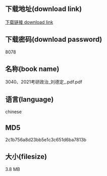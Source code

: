 ## 下载地址(download link)
[下载链接 download link](https://voluble-croquembouche-d321dc.netlify.app/?s=3040%E3%80%812021%E8%80%83%E7%A0%94%E6%94%BF%E6%B2%BB_%E5%88%98%E5%BE%B7%E5%AE%9A_.pdf)

## 下载密码(download password)
8078

## 名称(book name)
3040、2021考研政治_刘德定_.pdf.pdf

## 语言(language)
chinese

## MD5
2c1b756a8d23bb5e1c3c651d6ba7813b

## 大小(filesize)
3.8 MB
